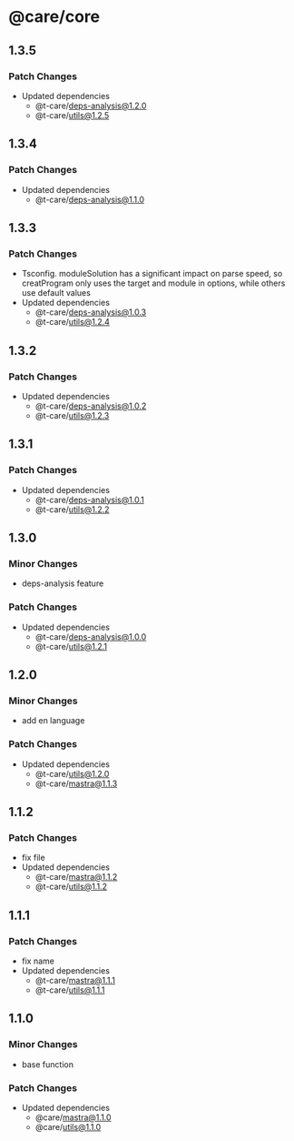 # @care/core

## 1.3.5

### Patch Changes

- Updated dependencies
  - @t-care/deps-analysis@1.2.0
  - @t-care/utils@1.2.5

## 1.3.4

### Patch Changes

- Updated dependencies
  - @t-care/deps-analysis@1.1.0

## 1.3.3

### Patch Changes

- Tsconfig. moduleSolution has a significant impact on parse speed, so creatProgram only uses the target and module in options, while others use default values
- Updated dependencies
  - @t-care/deps-analysis@1.0.3
  - @t-care/utils@1.2.4

## 1.3.2

### Patch Changes

- Updated dependencies
  - @t-care/deps-analysis@1.0.2
  - @t-care/utils@1.2.3

## 1.3.1

### Patch Changes

- Updated dependencies
  - @t-care/deps-analysis@1.0.1
  - @t-care/utils@1.2.2

## 1.3.0

### Minor Changes

- deps-analysis feature

### Patch Changes

- Updated dependencies
  - @t-care/deps-analysis@1.0.0
  - @t-care/utils@1.2.1

## 1.2.0

### Minor Changes

- add en language

### Patch Changes

- Updated dependencies
  - @t-care/utils@1.2.0
  - @t-care/mastra@1.1.3

## 1.1.2

### Patch Changes

- fix file
- Updated dependencies
  - @t-care/mastra@1.1.2
  - @t-care/utils@1.1.2

## 1.1.1

### Patch Changes

- fix name
- Updated dependencies
  - @t-care/mastra@1.1.1
  - @t-care/utils@1.1.1

## 1.1.0

### Minor Changes

- base function

### Patch Changes

- Updated dependencies
  - @care/mastra@1.1.0
  - @care/utils@1.1.0

